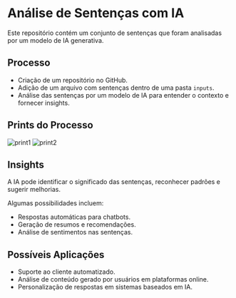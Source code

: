 # Análise de Sentenças com IA

Este repositório contém um conjunto de sentenças que foram analisadas por um modelo de IA generativa.

## Processo
- Criação de um repositório no GitHub.
- Adição de um arquivo com sentenças dentro de uma pasta `inputs`.
- Análise das sentenças por um modelo de IA para entender o contexto e fornecer insights.

## Prints do Processo
![print1](link-do-print1.jpg)
![print2](link-do-print2.jpg)

## Insights
A IA pode identificar o significado das sentenças, reconhecer padrões e sugerir melhorias.

Algumas possibilidades incluem:
- Respostas automáticas para chatbots.
- Geração de resumos e recomendações.
- Análise de sentimentos nas sentenças.

## Possíveis Aplicações
- Suporte ao cliente automatizado.
- Análise de conteúdo gerado por usuários em plataformas online.
- Personalização de respostas em sistemas baseados em IA.

